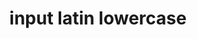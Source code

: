 ---
layout: smileys&emotion
title: input latin lowercase
emoji: input_latin_lowercase
permalink: 🔡.html
image: assets/img/3moji/input_latin_lowercase.png
---